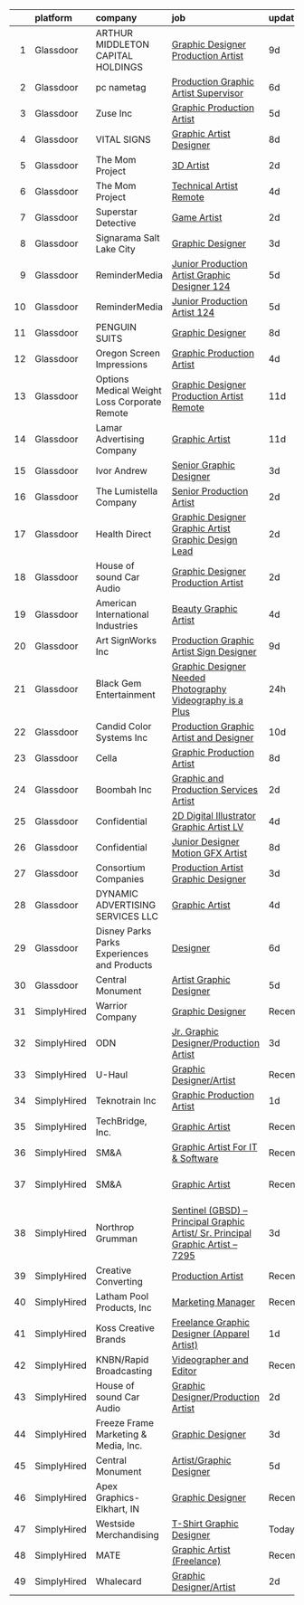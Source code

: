 

|    | platform    | company                                         | job                                                                                                                                                                                                                                                                                                                                                                                                                                                                                                                                                                                                                                                                                                                                                                                                                                                                                                                                                                                                                                                                                                                                                           | update_time   | location                   |
|---:|:------------|:------------------------------------------------|:--------------------------------------------------------------------------------------------------------------------------------------------------------------------------------------------------------------------------------------------------------------------------------------------------------------------------------------------------------------------------------------------------------------------------------------------------------------------------------------------------------------------------------------------------------------------------------------------------------------------------------------------------------------------------------------------------------------------------------------------------------------------------------------------------------------------------------------------------------------------------------------------------------------------------------------------------------------------------------------------------------------------------------------------------------------------------------------------------------------------------------------------------------------|:--------------|:---------------------------|
|  1 | Glassdoor   | ARTHUR MIDDLETON CAPITAL HOLDINGS               | [Graphic Designer Production Artist](https://www.glassdoor.com/partner/jobListing.htm?pos=106&ao=1110586&s=58&guid=000001817ab9e071a64803d8fd6dfdde&src=GD_JOB_AD&t=SR&vt=w&ea=1&cs=1_fdf5e72d&cb=1655621411278&jobListingId=1007929397902&cpc=10100C7693495614&jrtk=3-0-1g5tbjo4j2goa001-1g5tbjo53r1ed800-46132b5546331dec--6NYlbfkN0BeKYWowR6xDAWSmFKekt9Rv7h8CkHORHmwM-J2IiQG6pc8j1NlXU-hATKuRhF_FFX8D9mVOubcUDoAAcwQLOVMt9L79iFrBuem-2q40ayXyUf5AjHKdzPkz4QfOCB5XS5etyzR5Gq3Tz1q8JfprQC5GWrg0F070aPD2eYzmNoo_HeiuzitQ-MLUqsBdeh5XIpmr2XwTyVyyFFG3kPIgGzIDm4EHrRQIhIH8pYpVl9PrFNhNGc5AAtL25Ww_OD7dMu34baAdJELuKrqQ13rdBMBZIl3P8we5Y7bZ3X10-_NvgTg8f3ZHdqnQie6_cxwDxKmppiGwysTRx5rXqdc-qb7Sww80qtKnr6Sjxb3bf8Pe7optq9wNDsRg-MDASl5iwWl4Yz8niZyjfh7DRPfzK5yRME_hy__0k_N7UUgvbVC11ZUPLf_7R10oslpNKH4c0KYLT32LMXXzZS63Zp8Cw_-FE4zAIl0f2gxqrPG28MMfzEQ-KMfG6YFGNS8_G452prmXBjs9T1e_cUOryS7roBq)                                                                                                                                                                                                                                                                 | 9d            | North Canton, OH           |
|  2 | Glassdoor   | pc nametag                                      | [Production Graphic Artist Supervisor](https://www.glassdoor.com/partner/jobListing.htm?pos=105&ao=1110586&s=58&guid=000001817ab9e071a64803d8fd6dfdde&src=GD_JOB_AD&t=SR&vt=w&ea=1&cs=1_b570a070&cb=1655621411278&jobListingId=1007934080483&cpc=23F784D2830B726F&jrtk=3-0-1g5tbjo4j2goa001-1g5tbjo53r1ed800-3cd3e9a88b037b71--6NYlbfkN0DFd_m-NIxEdI9JF7hdQI8W9oUdxZLpU-FyRCny2N2m2r4NgZBvXEpIcr2CBnrzprmW0Zdn6zi9equiWg2qI_xlNop71XnpmfmQy2OiqOrNJLFOhCkejpbOZ227l1VKBetLbD2vPO5u7JBKIySx15IDV5IJI18aWeg62pMYFtHzzKfE6qOtsYIFBef3ltLwrt03jINjUcnUy6S2Bx4Yz9RjG_dvNFEEk04R6ovyxw65PAezKGGSyAWRoWGj9CU496yRVca4TeRyOrSz5vPFwFiNg3nB3TE84HMAozhenAsC2Uw5ngulcoMBCC9wwaFlhJB5uuwBgmW6z-5cbIkhcgWLY56s8l2q5qCHYWFR7Lakag8kQYBQ_13aVD4uEDxsp1nnzvaxCJtMJCU09E3TkEXEGkBNNvE3cKPK4eiPfPNNSS4uXOEY3VHYpc8t8vVlXtOp6aL8madISdnWo0s2qsT8zY3m7pJtip-O1WBLd3vS6X1KodDqQ9Kamb2EK-xN5fzBYzq5aKSP1gkh-_XsQMgrlG3LnJ7tQfs%3D)                                                                                                                                                                                                                                                 | 6d            | Madison, WI                |
|  3 | Glassdoor   | Zuse Inc                                        | [Graphic Production Artist](https://www.glassdoor.com/partner/jobListing.htm?pos=116&ao=1110586&s=58&guid=000001817ab9e071a64803d8fd6dfdde&src=GD_JOB_AD&t=SR&vt=w&ea=1&cs=1_b425c48c&cb=1655621411279&jobListingId=1007937048578&cpc=C19BE7EA145E205E&jrtk=3-0-1g5tbjo4j2goa001-1g5tbjo53r1ed800-0b8568a07d410f4e--6NYlbfkN0CdqKUP-fRlsGqWrLePJAseM1GGd4tijHt0mx8kQV0ErQUzFHyC0r4-m11VOuI_BDqzYKMAnvvFtF7P60FMTIcrBTp5Sid_2gxOFTkGhARRi657wL31TTlcPRmcXWtGDmgHMrxhKGaSXwy7DABoEpseNU5axQhialBq774lBGR6vchPopwY8gM92qN9zbc8QwQg3PkIyClxDGrYU60fVDJ1SMjvJml12vurrys77FBKbF7dYz4GQJQiLPa-Lw9shD0nKGmSpnmPXk1vkUXxmsU-0Gg0mweeouXpUYKRBVdzvNnMHEipznfZR0Q-PskW76nquIVY5RR3jSOXSCVAbhSrOSLvPvKvolPBoUPBLq1vgUT0ehNTO_MTZHe_M8_jtXnAz9RYvAk-KUSnjRruhRpt1CWYoCiic377MamUJxk4tC9YOjr8pvdPwPIsiVF99oDrZUSWV-2g8_2UOaW302Ews8qhuf--8rHXQgnwZZ3JunbvLfp60TygklHUcun5jnA%3D)                                                                                                                                                                                                                                                                                            | 5d            | Branford, CT               |
|  4 | Glassdoor   | VITAL SIGNS                                     | [Graphic Artist Designer](https://www.glassdoor.com/partner/jobListing.htm?pos=108&ao=1110586&s=58&guid=000001817ab9e071a64803d8fd6dfdde&src=GD_JOB_AD&t=SR&vt=w&ea=1&cs=1_57ffdb5b&cb=1655621411278&jobListingId=1007931635733&cpc=CA5E2B5B7F82281C&jrtk=3-0-1g5tbjo4j2goa001-1g5tbjo53r1ed800-eb5daa6d4d45cef3--6NYlbfkN0Cy2tf1VmDRvqN4EwXAPcn-rG7zrdWAuo1UHeCwXn2_xSXsviebH3oFWzPusjVJZpI0N74tNoxKQ8TcvlKNt43a-E59-sjeZuDQb-7VQAnBR5Ueo4lpZQhyxKVRNlYRKuwH6oSKkey4Qdw2ZsIqBemrT_oxCqjcXEDUireAhPfk69Os-OBwpObWgD7SnmbbZlA-DW6AMjOQ_JzBW32Ta3S_TgsXferQtL8oR3-7dB9JeU7uXN-5M9dlc75o6phgDGtXaTDFnP8x4a6_J_TYkONxAXA9hqUO_Bj1tWXljlHFa2KAv9eooc_XN7pfOMkIRFFhwFhiQbpKbIlDYd67xD1fBPbhWfzx2pAUG7Sl2Klu2WP6hx4CM5EOBwWWuqVGJSrGc-c1YPoEB67mYpNZCh9HTVHLIL1uNV_BsOJLB1QTv_ZcNOQrFC7bAmKTc5eEveBqyrE48grZaEihA6YAZMJQf8wwkn_HkGBA1voayfuqz7-pEnrCNUhdtjNX2WMluTMLlddNm4-T8g%3D%3D)                                                                                                                                                                                                                                                                                | 8d            | Washington, IL             |
|  5 | Glassdoor   | The Mom Project                                 | [3D Artist](https://www.glassdoor.com/partner/jobListing.htm?pos=130&ao=1110586&s=58&guid=000001817ab9e071a64803d8fd6dfdde&src=GD_JOB_AD&t=SR&vt=w&cs=1_8281b22a&cb=1655621411281&jobListingId=1007945278680&cpc=DE56C24FF6DEC286&jrtk=3-0-1g5tbjo4j2goa001-1g5tbjo53r1ed800-b26c7a5e278447e6--6NYlbfkN0BDp_epf89aHDQhKpPegNJQ_ldQpEFZQsM9OcONMGxWx6pU56EKHF58QjVdAUvn2gXPgJYWXDqnl2BOuUic8tsObbMKKONXD97f4I9rdyIX3T5r40TJqoPRbj5bRWvE-fxwSVIoIDPPxq6kTUEsGaFla3pAqk-7-54zP1QLzmohGkGOJYBj6YATCabGDAVk92U4boio7BWsjeikvfjPEYY59w4Zns9ZKxt9Zg2CJ8rs0J6qDvRn0NK2ECVRUYq3C4aIO6lgL2zNLXM4AJi5wktbe1ZmvEVv-N_GZ6t2SOXeYv6ucE4UdnuW0-_ntj5fi15WJAW9BhKyubbsfrm2UU1CEoHEUJQLVF08UdRRmAoBJSmJqJljhwLAY_zDKgR2K6_64hVR4Wdu7N7qbuJNhrMPqsEUvWyi-fqWkfcYCYpB8mYniv9kmZqOzSKHS8aXwrFWyZFK7mAqhYax0QaqgrNinf33tMKnJlKFQJWfKWrD_bA-E2TmWiK4lVFTyjNVMi85xZcQFW4pe3p6nGd9FUZLZOXqxmKZgPXcQhDpNNqfqXja14TlvwBatGOyXgFzmM_P_4as-tJncg%3D%3D)                                                                                                                                                                                                                                   | 2d            | Burlingame, CA             |
|  6 | Glassdoor   | The Mom Project                                 | [Technical Artist  Remote ](https://www.glassdoor.com/partner/jobListing.htm?pos=127&ao=1110586&s=58&guid=000001817ab9e071a64803d8fd6dfdde&src=GD_JOB_AD&t=SR&vt=w&cs=1_d38654b5&cb=1655621411281&jobListingId=1007939939925&cpc=65CC663E25211861&jrtk=3-0-1g5tbjo4j2goa001-1g5tbjo53r1ed800-264f9011810ab4a3--6NYlbfkN0BDp_epf89aHDQhKpPegNJQ_ldQpEFZQsM9OcONMGxWx6pU56EKHF58QjVdAUvn2gX31HUntCyLUwzir2_2qLQKiwc4zqgc0EcGzWlJtEFabSJje5p3zQNcGS6mmu-hK71c0amOsooqt9D74xqUp2Fe1oOyI1RWtfFw9BBSi2GEBaE6UlKZT1OWJEzUiWGsGr5g_lkI4Yoal5bcvZhmRm7PueqjIqbXAoG7OuxEK_hk07NVjTbqhHLtuqN5aYOd4L0yREAZUVh58GVENv3Iu943XPQeQ7xLYVU9MKg5kMHBXNybayICKrZEH4hOPWr7oQGJGosn-W1lRmjsR4YJdKJgH8Tjis3pqScjwamIoLEcF2qs0NhxXo0rT_d_1OYW0eGDFZMc0O3opfutgFR1fDoG31FTbak1ItBoiAnOGsVxp1cWX_iXnInWLIeng0YKt1ARd6DH-xAy2vQ3WaD0JsfHyWAGQPpN2r3j9MlYCof8MHj4cBZJGRWXmA7RxQMaN3TG5R13cTBOsnFdV5UYrsIMmU2fqdA_SjaZGvniRpJ6iNZSbJGyQug_Cv8K9Uq6Z14iezmZ53XalA%3D%3D)                                                                                                                                                                                                                   | 4d            | Bell, CA                   |
|  7 | Glassdoor   | Superstar Detective                             | [Game Artist](https://www.glassdoor.com/partner/jobListing.htm?pos=123&ao=1110586&s=58&guid=000001817ab9e071a64803d8fd6dfdde&src=GD_JOB_AD&t=SR&vt=w&ea=1&cs=1_b9f05021&cb=1655621411280&jobListingId=1007944682585&cpc=D3E44275D43A938E&jrtk=3-0-1g5tbjo4j2goa001-1g5tbjo53r1ed800-482bf43fab29a7fc--6NYlbfkN0BKgzQyzTF1Q9mOsR1amaS-juVGLjHt5Cdom-gEF9y-xS0Vel0hhr33ZJV6nNxKkq2PmOIuS-pK8ka0fTh9wMezGRbusH4_98fNvvTIa-4QEiPbhLnSO5P7MbI20CXsqKyeeUzAbhduVriOk0kkUzdCxBLZ8Vja5evghbCNPpe6-wT2hozyejOVxxkVrvZu5cCHg--8_qsxrTwwpNOjGRbTbx59tVejFW_TyDRru7AoDMum6DV3vibAWucLp7Y5X-NPvXWYuB_oc1XVz9StmtxFQZs-azVKlxbrgH-1-4vNoxva8gTNGp-BLW0qDTPk2KnOWc-chkpUYAm7tWLtY_p_mFIQOrggrpl7CiSWUfy4pRhuqss8SiUIxfXcghqm97BRwVQfmgc5YJbIpOl2O9J3Y_D45eONf_nz_syG_GNPQ5WfQ0J9rSfPY6DGyTNsn2ax3drnsVSKJOq7V3bmSWwUVuseE8hMwqwYUAUPD2myYX8j_FDvp9sP5vnpuwzAz0g%3D)                                                                                                                                                                                                                                                                                                          | 2d            | Plano, TX                  |
|  8 | Glassdoor   | Signarama Salt Lake City                        | [Graphic Designer](https://www.glassdoor.com/partner/jobListing.htm?pos=119&ao=1110586&s=58&guid=000001817ab9e071a64803d8fd6dfdde&src=GD_JOB_AD&t=SR&vt=w&ea=1&cs=1_88fbbe54&cb=1655621411280&jobListingId=1007943003103&cpc=07D58528F3898F33&jrtk=3-0-1g5tbjo4j2goa001-1g5tbjo53r1ed800-19706481237924a5--6NYlbfkN0Dx3r3E47sSe5bB3PIy1uzBZvlB7xy2NhfhZMlxQTsxrM9CNnVPR6P6JtBXNbjAjFcYmjflaaTuXWU3zqWuRh0bCTJWlJCYtS_oOOWTHzVtF6rzIX5w7GBlSlNv4s9oRYso8VcMP6C-dDzsVbHpDU0sEBxZeOAYAr-sRdSLbuQ13jjOAjyDjwAw1e5pExvFdZ2u-5WFnZFDf4I5DTor8lyb0LNwJawQgfMPm2ff9BYhT--iwI8LbP8o-fEPakg2xR9m2qeNlGIusIaIjR3kwxNNWmxEg3LiDAmbnfwDrvrwvHuwLW7jUa-_PY2HmRP1TOUOn6PBc6SOefwboT-GhzOwu7EthO_6yAP_2HqsY_gzT48HnQwxyO4kZ9U2WPldQXOH2DIlqfsRJCg2ro6wHgo6crPpmL1UEm7WYlOzXUc8oNN9JfuLDAZ7cF3vixziFXIpPTV5Qb6fnf89bF5AoN1WJW7awxuK2KaZyUqnU-2ueDEyOmEDIRHbfIf_nRD_noo%3D)                                                                                                                                                                                                                                                                                                     | 3d            | Salt Lake City, UT         |
|  9 | Glassdoor   | ReminderMedia                                   | [Junior Production Artist Graphic Designer  124 ](https://www.glassdoor.com/partner/jobListing.htm?pos=118&ao=1110586&s=58&guid=000001817ab9e071a64803d8fd6dfdde&src=GD_JOB_AD&t=SR&vt=w&ea=1&cs=1_11862c60&cb=1655621411280&jobListingId=1007936492396&cpc=8795CF9063CD573D&jrtk=3-0-1g5tbjo4j2goa001-1g5tbjo53r1ed800-569d684d66484897--6NYlbfkN0BV5xWQvMmIkgUcdRWb7iWRWS4LnwJ0A4ASNg0KGqrukA_POA8ifgoOj7ZHGRdIKnJM5Akv8CTLubbgm39frLjI6SW68wxRZ1sDCXhijtVGwGl9pRDfP47KOcAfa8RcWKCvRIKgRXTu8xs--URbPDi6al_OYfeBVj0B8e5CxHkjLpKmqZb1ZIUPCfsKVGg8okCDWqtPuaYASu6Y1PQFr1s9aSXyZHTnFclJ1viLwH-jhdmPAUHDBhxt8WwdKpxlckmPaRPI_sggQRnPy_atjoTqGKkDiO2w_TSaQJfKXINNoPKw1_625mQXhWO4IgRXChnZv5z85Jjfql67aKH6UnjRm3dvpZZKRvYVH8Hatqdr-BUBzOOPYBq4Jg9YPuTDkLcGuXF3ksrWWe60NyKp1Jr2OK2lNOL2-osHxunJNzImFma7RYNmqjNRUNoac-ogMxwtZGhUdn16YYHBoFnd9zBmkfYX9QezBdESXOmA7u290OM5jg0XQmS4cm_R-8eg7jPbC5tDKnmrimWAYrmLaN_Cv4_fnUnIQcE%3D)                                                                                                                                                                                                                                      | 5d            | Dallas, TX                 |
| 10 | Glassdoor   | ReminderMedia                                   | [Junior Production Artist  124 ](https://www.glassdoor.com/partner/jobListing.htm?pos=125&ao=1110586&s=58&guid=000001817ab9e071a64803d8fd6dfdde&src=GD_JOB_AD&t=SR&vt=w&ea=1&cs=1_e369d792&cb=1655621411281&jobListingId=1007936492400&cpc=8795CF9063CD573D&jrtk=3-0-1g5tbjo4j2goa001-1g5tbjo53r1ed800-514b7605b3ddd355--6NYlbfkN0BV5xWQvMmIkgUcdRWb7iWRWS4LnwJ0A4ASNg0KGqrukA_POA8ifgoOj7ZHGRdIKnJM5Akv8CTLuYEkaLiH4HAz1wae52cGnOJZbwDwH7eo5Bj59g5UrG3eFSbRI_Qtz-y6RQdoR8aSMWMyFvCo434UkGjbHExKa7sSFSnsv2rXFtNy4PEr_NPzKFqq28fG4efU3mJJrmZPqvbv62R-bu0uJd8gcqKzrPfEl4S0-ou--QrpNhKfPzSiUyLzxNdiO3KDCn_h2C2l1Gep2kE41QKsBsiBsRlyoHiAWvje4aLfkg8vZkwvHctsP1xMq9Ytg7qCRFmgxj1VDpA1dR8F2kQZEfNNETrauY4No6xFs6KB-RIctpNzmemlKPU615WPZPyLvBZt4oopF4dW9hEAaxo2V6NuHRO9MlrAlpRIbGpMqo6rOG20Cn8_FTFC64bAEOPirROLhUTw1wMROkKD9bgmnLFKzaRQuqDIxuYWcLIip_-3smB_ebreJ80WqFJy3l_ylGmjKkEe3A%3D%3D)                                                                                                                                                                                                                                                                         | 5d            | Austin, TX                 |
| 11 | Glassdoor   | PENGUIN SUITS                                   | [Graphic Designer](https://www.glassdoor.com/partner/jobListing.htm?pos=104&ao=1110586&s=58&guid=000001817ab9e071a64803d8fd6dfdde&src=GD_JOB_AD&t=SR&vt=w&ea=1&cs=1_e44b31fc&cb=1655621411278&jobListingId=1007931703718&cpc=082A188D6FD60392&jrtk=3-0-1g5tbjo4j2goa001-1g5tbjo53r1ed800-295706155d071add--6NYlbfkN0CB1tmP7rfbaHtYFmPjg1Xv8BJr6DUbyz0HQmM4H563AjxRjcRiypFG5eHhX0ZPISiHZ9rKFkU_R2012U8F7zarl_g7acRfIj56dqTCgc3rf1xYelSwyDUG7Zu9xpDhlNiONg5rSR_UbOtom-D-1D9vou1FBjNO27Fp_vy5yBZrbTZxP9s40emroRXN3AY1ehf6LnV53ehrv-tKw3ZXn54u6c4DKOVaVwQr5k4mpIM4LbxIq-7ecQoI1WYFdD2P4_3sM2WyBXkQurehjhAfm-Mij-oUh7Pr849EwtjmVLldOe9tFGYQld9P70uQFvHtRWhQNv8ID4LRHcKmo-ZEk8t6YdyfWmZ6zyfSmEKC_GzkSd49hOza6Bvr9Vn_Z0R1e50vcGcQ7WgwglhoLJOi9oXv3o2rT7I8VRX2OkGXBtHWdgdMHm8ZQmozHVlLcVJl-JZGypf2IpCZ6GB39y8mnPTUsLNPbbbY5zmolzyiUBhNhsVxC3t8h0HlWLXoFSmoOZI%3D)                                                                                                                                                                                                                                                                                                     | 8d            | Boerne, TX                 |
| 12 | Glassdoor   | Oregon Screen Impressions                       | [Graphic Production Artist](https://www.glassdoor.com/partner/jobListing.htm?pos=111&ao=1110586&s=58&guid=000001817ab9e071a64803d8fd6dfdde&src=GD_JOB_AD&t=SR&vt=w&ea=1&cs=1_e6f61e5e&cb=1655621411279&jobListingId=1007940214065&cpc=BAB9AA3F436D8911&jrtk=3-0-1g5tbjo4j2goa001-1g5tbjo53r1ed800-830fc6857c9d088c--6NYlbfkN0ATuzukLZvOA7Cxi5gGVTPK8s05ijijAIGQnHXs5Od0X1KBO5MWm9Dwl1UJBbBoVIOq6oCGcbUVRsDkCst2TvpilljQe7F6sa9cDbSh8poFO79uMvKzwzw68I3XCGSYmzV10oKzOHWSth_DEU7Ke55MVV0l7t3VXkd0gbOVpxpheKIhN8tr1O38ghwdR3HE28fZGZzCXKwBo2skNqs4CI83beFPr05VQ-yaI8e6jbH2sMEW0l_ruNx7zjFKGFqb7OZgTV8htO4-UDDUYVD-H0UXn7QOxHSZW8jWbbHg9LcPYwq_GVEKim8SP_n7vrq2O2aDwNcXfJsw6EA1xIgnrZFLMV6rP3oV3QDsDWqjTS6G55X9GW7GtYOWB3ci4N0DcUojHc8i78kNt5FD8jprPuXaptySg_kFZoviJhvVUk9W3iGeV-NCTb59i4A66XDe8VUwCqsqyYh_2k4fRbAMdwmhL5xtkLA0-IVL2Rck0nIKtIdayCsTAxJ1EUlIZE5847Ojae1_aggvXQ%3D%3D)                                                                                                                                                                                                                                                                              | 4d            | Portland, OR               |
| 13 | Glassdoor   | Options Medical Weight Loss   Corporate  Remote | [Graphic Designer Production Artist   Remote](https://www.glassdoor.com/partner/jobListing.htm?pos=109&ao=1110586&s=58&guid=000001817ab9e071a64803d8fd6dfdde&src=GD_JOB_AD&t=SR&vt=w&cs=1_f3e87e64&cb=1655621411278&jobListingId=1007924226699&cpc=56C4EA4A1A191A49&jrtk=3-0-1g5tbjo4j2goa001-1g5tbjo53r1ed800-2bf8d94c5823c0bf--6NYlbfkN0AmAiFrx6EDHmlxYwsl_Sd7CYI91iAkAKqr5ypBzonM2K9-h3HOtVLToDNI3o_6pzCXzk4SrtVfH8J3kFo5wEMzD0DvpkXXecRMRlEjc7mH5J1zl8BnTgvlx2HxHTYNpVDskgwnFMZtj7k9Sc_s5P8ya22oMSSDmAVyrsZbNQaW9oTPC9sKCFNLDXQlymv8J1yXU6WCdK8IWkrJtdaT3pg6BEyNCZXvmbrHZKOfmZ2rwipnu-oVUmrx7mWCJ1eUJZXyyJNkTQdBAwAIfeGHCqBUgtUZcry_Fng2Pvy4bBmPbtfc-QPBgM65YEmvi3VPlCLs9YshZS3Psi0JeWVaxD4GR5XqtDhEGWHh_t_WtawsyUyrQmXHlKz1j5wMg79ltDwHX4jA4cUL_ZukwwiAD7TPBs0-u9doGScDjtS6ECv0C996oKx5WBMB72KNOrND3hSJ77f58DVhSL-FStInE4kT5mc2tgaP2kkaj9oumucqq907_EER0HoCwwl4r4i_qf3pKoe1mgp7E5CrUe1yVTB9bTb02o2g_PaciIeMkIeWZ7fiDJMiTaOZyeb7lBsvAltRTz3EmAUkriQc2hYpNqVNeQfbDAjpKYo0Wm3ge4S4mRkAhRU2qbdEzAFORAfo9FeXrr8ZwfV2sg%3D%3D)                                                                                                                                 | 11d           | Saint Petersburg, FL       |
| 14 | Glassdoor   | Lamar Advertising Company                       | [Graphic Artist](https://www.glassdoor.com/partner/jobListing.htm?pos=114&ao=1110586&s=58&guid=000001817ab9e071a64803d8fd6dfdde&src=GD_JOB_AD&t=SR&vt=w&cs=1_1c6df152&cb=1655621411279&jobListingId=1007924659233&cpc=8795CF9063CD573D&jrtk=3-0-1g5tbjo4j2goa001-1g5tbjo53r1ed800-44c66324984db442--6NYlbfkN0AlSEHhhY1yHAA5lOBSEN9GLwz5jqd79F1Icsf8vBaraa97zJZ7RHCBUyaTjEkg08GOOd8pd2vQ0pvX85HbOWBOUxIBFp5JYdQcTQ9leSjeBdnGoTq6B8tdxFf79CvGi5Bh2MeHDSKuEOl7OCg4xXK5fm_kM9T0flvxHTwLz3VZEv8i8d4vPbqyJSaAe6mPu0G_uGKck5DMEDUc6HNe0D1yGpxiJhy-wD6tBGkSC1arai1vQJYiJXORaDiVfANTu5O6jHJRj0EDAxgySHRwgwLo4yUE8zhyQhjjleBugiI_mjeQ9YLImjE3PU55UU-BQwjn77gjlCVMg7uQXm1_LjWOsYoymkhWtgtrNrv224TbQ9G5kHE_3E2QuocrpQgXdphoi9YTISGRVTmN9w436xW-VQ-v7vJ5U8agP9a1W2nYUKnIxAJU14MZbqbD4Uh7XSlZLLyF59L1kD0kqBPT8rmmD0rRYczxE2oc4YcBEnbeKCbxf4lLghqzFBeA3absdVQjAfb0Ha0iY7k3IV5cegNLLj1fozZ9yS8n-hGzXt0bgpDFg7TRgfvjSOQ7sqPB1vf1tdcVFJ3tl9KMwjlYEdqWK2On5M3MOA6obeav6Czv183VrzHChhyJpbOvp7fcBAZA9uQW4e_Fn9lKGS3U3VkAKHxzI2YsQmaLXczYMT-nAZJaMrFXf24dl2qy2WYizYbRmEByCIpd-NzN94dtjIRQpDXbIp0uDto%3D)                                                                            | 11d           | Baton Rouge, LA            |
| 15 | Glassdoor   | Ivor Andrew                                     | [Senior Graphic Designer](https://www.glassdoor.com/partner/jobListing.htm?pos=113&ao=1110586&s=58&guid=000001817ab9e071a64803d8fd6dfdde&src=GD_JOB_AD&t=SR&vt=w&ea=1&cs=1_bc8943eb&cb=1655621411279&jobListingId=1007942290238&cpc=83BAEFB8A33E57F7&jrtk=3-0-1g5tbjo4j2goa001-1g5tbjo53r1ed800-887689adf52fe82a--6NYlbfkN0Cd5ZvLdai7cR0fypH5_WiGezUQesq24dbKuF0ly35ya-DdLtg6_ErMht8dQGTtTAhajMJVVO_LBOtdHuUD-AN8Rfen7NO-pn-G6do0ZgH8a_901_So75q8MisAbTzOvlsucHHs-GKgsKQ6LQnXqJ26zsJ8zkgvbA1c2z7iFNyUswCbV27VZAVMa-vtZ1PkKNq0rn5dekHHNeWplB178zcvQioT8KoFzjIbq2FAVKekud3WYGyC6R1kYtt5TlRK_7Swet9meGBy_eULVBTomt4FmFcG1HGcE8ZAPOZhMkeYmy_oPS5cBnN9jCUwWnJk8nmp6_REjuceikggTKFwPpeRfeY0b2xp2Og8cvTPsIPdxVmhW9McnU4MhxZXdGTbr9rGfuFqdHXr8O_ad7NzgcADkPDu8mjzLQIj4R2a-1oJ2s8GlxIXTYFiPStkT9pLDrByZ3S0UzcY6H26r1xIq1YpNFyLkBzzzGScfMqw6HRRpIe-Q0vnxTJB88xu3LGUmu5TLgJsN4ALRw%3D%3D)                                                                                                                                                                                                                                                                                | 3d            | Wheaton, IL                |
| 16 | Glassdoor   | The Lumistella Company                          | [Senior Production Artist](https://www.glassdoor.com/partner/jobListing.htm?pos=121&ao=1110586&s=58&guid=000001817ab9e071a64803d8fd6dfdde&src=GD_JOB_AD&t=SR&vt=w&ea=1&cs=1_b9fb9b8d&cb=1655621411280&jobListingId=1007944587942&cpc=ACAF1607C5C1E404&jrtk=3-0-1g5tbjo4j2goa001-1g5tbjo53r1ed800-c9c41615f2c77ffd--6NYlbfkN0Ckr_gzYLD0PUWX5AZGPM21CbbkNR_Y_Kmu_jKedLsZ-t9GjK7FzUhQevJETcspmG70ZEJ3Q0SadqwEgECowZo9jCXqXgzGlh24lfHzwNAKYm12Apvl1NuYh4ZuXXGnH96w83ROptCFf4Y0Od7KCxfs4bSOcwWOkcv9NOZdk_AlGiUcpvjx5z-otnem5oKQS0_2nqaT5huSiK-70q8xKvp-hNFlV-JuINLDSyIWviI_4Ae_X62RfswXiarQLznDUF-isounPRsQ-1ziziw-ZhqkRMj4HIR6DZaR65-W5i3lfNXm5uUWNoBe7QVwlvA1vgCQvSaA4A49gmH1o_RpPIpCQyTAGxE4vNtxVIzcqmV8DVWIDWwsQLDe8nwurtxSC17-STAY9bGAYi1Tunn__i1cc4bmrTC0_ihiOhIcFwuhVXAvitQ7HeO06TRKVz8fxEAN_CyYpXbtIwPlBltCyuQnPBzFr69zp_Qszb9tcTo8TDYv08TDl0yFxS2bNU0uit-sXPEb8P1Fvw%3D%3D)                                                                                                                                                                                                                                                                               | 2d            | Remote                     |
| 17 | Glassdoor   | Health Direct                                   | [Graphic Designer   Graphic Artist   Graphic Design Lead](https://www.glassdoor.com/partner/jobListing.htm?pos=129&ao=1110586&s=58&guid=000001817ab9e071a64803d8fd6dfdde&src=GD_JOB_AD&t=SR&vt=w&ea=1&cs=1_c46f7738&cb=1655621411281&jobListingId=1007944878360&cpc=D69957E0862862E0&jrtk=3-0-1g5tbjo4j2goa001-1g5tbjo53r1ed800-d27ebf69fdeb7720--6NYlbfkN0B5WMGpYivpCySX_CEk09V-PgENLYpWnd85g7YZiaO8UFs8DyxaSnqivcIxVQ0xQBi18OTUQcPfEWutgAKQmC_8KExLzevGt_yoEZHnXneBlyW92GRrOBal_spdto7oGslvkvceU3SFRaTg41g7UE6dXyK57GvcHXJ4XA3y9mtrFHZhoGIn3K3qy1OJDLVOkTYWER_gBtOSUo_oBpcQa0n2T5XS7dHo4gelePJOlszDxykwGvlumjrb6ICQSnTdT_pB45aIPAbkvwMzOoXdfHTAne4AlDD9mmdcj9E2KoiEGZNy-AEyHOwYpek6OxgZxk2suBMlicSpOAyKhRCRK3oR6NIMKQx_DEDi9ni5SNxVK9nL2IpvvagdjEzgc09SHQyoulWnpFh65DCF6K9xbtgb9KNh_8PKHPjlt8kzDGh0k2QuHO5v-Jl0K6PIgJu3PG2eJZgu4Q8L_A_aVNpM3RdwNfOzJNPvAv5Lp7IbCn8ej_PT0X8VYMB59Hgifk1k4K0nWt7Z9TywX6JQbS0WsY42IovZCdyXQh6xtpR-nb2ajQ%3D%3D)                                                                                                                                                                                                                | 2d            | Allentown, PA              |
| 18 | Glassdoor   | House of sound Car Audio                        | [Graphic Designer Production Artist](https://www.glassdoor.com/partner/jobListing.htm?pos=107&ao=1110586&s=58&guid=000001817ab9e071a64803d8fd6dfdde&src=GD_JOB_AD&t=SR&vt=w&ea=1&cs=1_89555d09&cb=1655621411278&jobListingId=1007945365513&cpc=2187E14FC6F1B769&jrtk=3-0-1g5tbjo4j2goa001-1g5tbjo53r1ed800-f53c92ecf7321bcd--6NYlbfkN0CzcDFs8cjNZITHzPaspPYUdxCTppyanGLeq-qEeiOFH5LHG5fJtyY_Z60xetXUmzhFSJq9XRukMQ2MlirTA0TYfbYRVr6yhAnm9BP_UmcLUD8cIFgeT__W1_n6p8KBJmE1hC36HuCzelT27DL3aDvpuKyr2yWrWUEBOMVIfKzbFFpTxH8dl5--DGKKqEf4d8D-fIao2s0NpRW4OX90n4EczNsEsfTqtI_6-MthrI3--3vlJE46Hh0YFrX1E_saWToDECR5hLGMHaKPtaKAQtTxIFleFgEX4V7ogpWABXeAvonTPsCVN_cRtuevYdpHVzxxUlid-psxk_6BDpP7175ypR1p9kiOe0mogwxb25aPg2m8uXRL787iEccw4TQI5HiLhdX4V2bwIY3zJmHwKsRYL_ilCvU3lF0IV2aO-lKXyAbNl4IxygjHFGXVhKYFpFrIhxJtEYFDPj869EEFTdv0SBbqEmB3wZ6A-Uq74Knu_giTCf6RH6zza_5oWPZSj4M9-bdHAQ2EQw%3D%3D)                                                                                                                                                                                                                                                                     | 2d            | Phoenix, AZ                |
| 19 | Glassdoor   | American International Industries               | [Beauty Graphic Artist](https://www.glassdoor.com/partner/jobListing.htm?pos=110&ao=1110586&s=58&guid=000001817ab9e071a64803d8fd6dfdde&src=GD_JOB_AD&t=SR&vt=w&ea=1&cs=1_b0264484&cb=1655621411278&jobListingId=1007939748868&cpc=F0881FB4B112A732&jrtk=3-0-1g5tbjo4j2goa001-1g5tbjo53r1ed800-82d3e9b69087d9e6--6NYlbfkN0CA4lzSADml1fCOcn9KQaJb6CAt41LZ-sJvErFICtx4dd-aACNVPA2u6DVI7pVvOcwNbt8OkKTwoueBNchQuNTvR7QwySPnFmfeuiSKMzOhg9p3zRu5lP8z-_IBC5tCZO8xs2K3_AnrhtjubXxleG2gm-OrdHGfnorqYcbKJCWSnYpQpSX_jXrJVj2pd4Nz5oi07wGd3Q2A-BckeBInwARgEGNR3cpBTF4p4OBtf6T4uColfVtbU8c5FV2MsHVabiZbuQr4BKByoK1xatsCcVufz2F2lychNCIWnr-4v6GZjN_OmzBcJW4LZJsLvEKumJbihuJJxQ7w69qUt5cL8srPgf6bowTxnKTOrpIm2X5URSFLFXOL-VuiNg9oNhTpakkGrdhLaOMpwPALEmTYpFHpj9CpAiEXgIyT1I446bmIJsSmRjjFu6OKYErgvz4qryiHDkFqOj4YWdSqEFtHfFtmM5VuxoQL554U9e1nPgxcpvNnq3sdQ8vY5QmvtuYIH267rJC_1GTwdgji5jXgBbv9)                                                                                                                                                                                                                                                                              | 4d            | Los Angeles, CA            |
| 20 | Glassdoor   | Art SignWorks  Inc                              | [Production Graphic Artist   Sign Designer](https://www.glassdoor.com/partner/jobListing.htm?pos=124&ao=1110586&s=58&guid=000001817ab9e071a64803d8fd6dfdde&src=GD_JOB_AD&t=SR&vt=w&ea=1&cs=1_2f700207&cb=1655621411281&jobListingId=1007929169706&cpc=65CC663E25211861&jrtk=3-0-1g5tbjo4j2goa001-1g5tbjo53r1ed800-e202145e076185ad--6NYlbfkN0AzmGqbHFMXA3onRx5_VNejYs3xAyWBKLNMrF3tCxJHb5nRTkBL3goDGu_9vXBsugo-XOv3_3xu_V2_CS_Nfsq7iP5PIKioALeK-hM0zoIzD8SfPL4cQQ-Idcm70KBXhxyJOrjQZH9MkeadTt0n8a7ceqqd_yrgHpLMSCboDdbO9gF0xQ4V9rw5UCabeY5A9wgIlpBFwBMvHTVrmBfcUX9WSoLMPwlu25P1GSOQyKekDoU5D_6Zidf87NPk6pw-3FWtS8p0hiZLqc0j9X6OqQvmCXkHfJSV-4qmI9EySlPQKIW6-IDrYcsvSd6qml_JtJxsR-3I0Of9muJWMiJ1G56G7GxiAFBXa9iao1sw09sd8luDNr_FdCMQHY4wjHadGrQlwzuHO6dTTN4dijM9hzA2YDZJRRhPqgiNWZAt_NTcAufboTPPACvTCaPMewygzDPBW7lj9jI3KUZGb3cTAioK8G59mj5Gs1C7YXGafEFX1wSCVeGJHEzoae5zxxyKvrqGcmEwD5zP2VZDBR0rJzHg)                                                                                                                                                                                                                                                          | 9d            | Perris, CA                 |
| 21 | Glassdoor   | Black Gem Entertainment                         | [Graphic Designer Needed  Photography   Videography is a Plus ](https://www.glassdoor.com/partner/jobListing.htm?pos=115&ao=1110586&s=58&guid=000001817ab9e071a64803d8fd6dfdde&src=GD_JOB_AD&t=SR&vt=w&ea=1&cs=1_4119233c&cb=1655621411279&jobListingId=1007948952150&cpc=E509DD49A6927373&jrtk=3-0-1g5tbjo4j2goa001-1g5tbjo53r1ed800-6dd80e5c23ad509b--6NYlbfkN0BTy4Vq3kUv-8E8fBOrhZt-7WJQYqv7u2ur6JnxlE7nq8o-KOwVTrpWhbXu6xinXt6XahAcgp5ZIuk-yrWt_TKUF1khFfFQRZXB6rWQDkupAdzvJYTYHn297T3xJHhiV2OTyJJONzl9ypKJCGSc7NIfZGM50ZgVjwFU3Syu7VAeUICIOEuqa3Gkoo1gFu9NLSJZM9HDLcD8KFP6wCQi4X65ZpWi2a_rqeVM6nK3QQk1bfSdLbcO4AmeP5x7r--koT-eC7y2FmFmIR6K9aEhXPZ2CgwGcY3CCk5iXxKB3kIVDxof804KX5-3kKb7mSmC7Kv35mR-EQkUsaWbDq_lvZvCxaadiy6q7ACuKR1E6GfwatNmgoBJjGrMPPBm4m_AorCNfAqiKvDb0qcEukI5niXflAd206_GTI8M3I2JPUXTPdGyg_kR_rL8Za7xyy1vwQ4eELLWdugdshBBo1Ltr3SLrkdJADezP4uSYgPySGgbXzVrPTxdIMZGklr5Oe4NeBhCQHVtzmo4-Q%3D%3D)                                                                                                                                                                                                                                          | 24h           | Augusta, GA                |
| 22 | Glassdoor   | Candid Color Systems  Inc                       | [Production Graphic Artist and Designer](https://www.glassdoor.com/partner/jobListing.htm?pos=101&ao=1110586&s=58&guid=000001817ab9e071a64803d8fd6dfdde&src=GD_JOB_AD&t=SR&vt=w&ea=1&cs=1_5526c37b&cb=1655621411277&jobListingId=1007925921140&cpc=DF5A0759EFA3C87B&jrtk=3-0-1g5tbjo4j2goa001-1g5tbjo53r1ed800-eebb44c6a6ad39f8--6NYlbfkN0AS3oPsAAmCngCu4U51_2RxXyfS7TdWOFtWPOafNW52I29jAwwM9Lp-b3skFPwsjQsXxlUVhbnWmWebBisx7YAM3FrMfHuBjG7j_uAZNJg1Huo9gf7eVR_bWue0TQEU3EJU-JQgk-Yw5eAo4n3MKRXpZq1h-0LY6SF_ROLEAMBh8q3kWRLcfDpvHu8usghi9zTSyIY9pec6bneSmSJrDBtcpWXPm2v0onCOExtf-cTYnwUTOsy_Ka3spx-ix2LNQAajs2Yr-wd7Nn16q2D4y_MT7fUXz6mNqzaAn4a6aQ0PX2Yc9RWtHbcc2dPyCr4tLtym2MPYevxJO1p-PfhKwEEvIg3PZn2cXaWXX-ZQFGW2ccwxQIoPwP-ZcPfvws3oKS6GICNcgXAgVO0wyfE2acwSRLqkXG3HBBW6GeNX6P4ZQckdeqP-ISvhyq8zXgJtvmgWIROpFl3U9nfnxGm2-IFiEL7t9aRdKybehPuy5X_Wzoy0T0Ojmu80rxqlro57KzQLZdVvhVt7CniT2FxjWYioNdIZTMuAkbI%3D)                                                                                                                                                                                                                                               | 10d           | Oklahoma City, OK          |
| 23 | Glassdoor   | Cella                                           | [Graphic Production Artist](https://www.glassdoor.com/partner/jobListing.htm?pos=120&ao=1110586&s=58&guid=000001817ab9e071a64803d8fd6dfdde&src=GD_JOB_AD&t=SR&vt=w&cs=1_2c54b286&cb=1655621411279&jobListingId=1007932315627&cpc=F41FEAB56D215062&jrtk=3-0-1g5tbjo4j2goa001-1g5tbjo53r1ed800-6202c8b271c17ca2--6NYlbfkN0ABL5jwqrJX8j4-zsE1pdctockIOMh3bUiDojLxDHSgfnyfdrl215GIT9Vdrv6w9UkLBxcaE8Lyrqld7MPXxbQzdbPet9_0FrgOBjWN1jMvIPWjv-EUsV1Qn2EyidLKxU9f6vuwA6RS4W5CG5W47Y15Bsdk8mbn_vr1caTtfaw9egg3nvoRHuJTeMf7uxo1zGRdAhrI2aUP7mZtiJLpodaqGa-RZfkWDO6TqkzqlzCwrHry0LRq73gd-2yXH25VVnaKYSvjC55KI-SEG3wosZ4Hfu1naHE01W02camZ_41QkTkdjNf3bQfQB2JmyGcE26z35Cr7kDKEKYf1PqUWbwlKQjO0eypoDDr3sinVkWsvwDHBrwxwrUEoLe43tuIjYbNRGvtEyG_CJp-AcBn4LeMUSoI9AgxyK0UrKFOmf0q3g3PlFaJ271hDMlndPdSQsYtSf07OCUpf0_hcTTAeRQ2F5sb21FXByIESevmJx-K6B7rgV6ZGpYMWeDFZB_2D-1p2l8LuXNS4kp9AVOuY6i5DpU4jUE8yDnz0FVULau39dLSPbHA9w67p3SQkdyTI_dF2GsGHnt_TRL4iG10O644-0Bl86lX97fzbCj1lAoBjtpNxrK_XbBGUx3TeX_MRFzhhXnsJL6KWrI8omMhE-rP0Mv4olBuZWnwtJ1WNBtZ2ifuqs1gzYqqDMxw8qeOpIRQzIHVryeptFD4mVwHHwVhr5_9PnjgW96oapY1HHSCdh12QA4fXmC2a-PGSMsq9fa0aU_bsUU-s7PqDIjg0yqFKDV5JOEU-avI%3D) | 8d            | Sunnyvale, CA              |
| 24 | Glassdoor   | Boombah Inc                                     | [Graphic and Production Services Artist](https://www.glassdoor.com/partner/jobListing.htm?pos=103&ao=1110586&s=58&guid=000001817ab9e071a64803d8fd6dfdde&src=GD_JOB_AD&t=SR&vt=w&ea=1&cs=1_05579079&cb=1655621411277&jobListingId=1007944616728&cpc=07E115E50C044AB0&jrtk=3-0-1g5tbjo4j2goa001-1g5tbjo53r1ed800-56833c0259884308--6NYlbfkN0DJNLXyEufzrLCsB8lPQojKdWCr81fqwHa7KLr3m6OgMurzeEHMPoDe24HG5-gAgf2xa39yPDRhT4m2J93iDUlSWSZ66DwoOZeHxGjCimDGgMRokuGmdpTU4e_7ArilCwvPyHsbLl4_QTYf34Yu9d9JRhooci7LxjBBWI3yskrKJX08BwYgyo4GEAzD5QazB9vJK_Ba7glEHvKoQtr0UZ3oQz5w7V2F3P5lOpGDR4iTjceRt_wBadByb1kx8sYaqyeIbp_LIxjpkmHWbUrcyzevuvuv0i2vG5WlQwigx4KCJ2IcAjZN2vCAEvJw1GLQ8XFJzbkDjqP1e1KQBf9T3fS2-5SxjyiAf8dXBA7D5Q8-wXKnxJVtpekfjgH8GNNPMsw23pvb1dIFwxIpyuhH_AZBkQ29V3DyzraeYtuQn2bDg9rlIdJnaKTIRoWe-MRaOmrIsY2RLarUT1u9EWrIDeTNhwjCZTXgn2LtBoy_qvAbMZWkXBoE-2pVhkhTPxZMVbdxgrbkMrzebA%3D%3D)                                                                                                                                                                                                                                                                 | 2d            | Yorkville, IL              |
| 25 | Glassdoor   | Confidential                                    | [2D Digital Illustrator   Graphic Artist LV](https://www.glassdoor.com/partner/jobListing.htm?pos=128&ao=1110586&s=58&guid=000001817ab9e071a64803d8fd6dfdde&src=GD_JOB_AD&t=SR&vt=w&ea=1&cs=1_a74b2cbe&cb=1655621411281&jobListingId=1007939325054&cpc=F41FEAB56D215062&jrtk=3-0-1g5tbjo4j2goa001-1g5tbjo53r1ed800-6c8333241b40ab11--6NYlbfkN0BF_tZk7gqx9EOCqRyLAxA1Psn4F8B2r8pllNPvPKbOdYkEBW-xvYsMu1tHTFl_vmuqxnDMnfe2StXOwdK4NJg7tIPAbnkF9hWPQ38dusuwYqTsgAZ_i0xnhGd60rIH8gDg7_PenT4jGJYj8YQHW9oHcjcwEyWhqoHgBuBbeQexR64-S-LHU9MwzRoQHOiecyKSCSH2uAHlwSUajqkbeSerzj2m2DR3UTR9-wDHaH05Qkt99x5T87bxl2lm3timJjgY9E-8hcnoMMvFvn-6bsNgviGbeH3EXGJmD83xR67ZoMY6kc9T9xFPAulTMB4694XpzppCNtz8A3gJERv9bBtD5lh82g2Oiz17hrH2-QR8UVmvPz36r7VGPP1gHI7I1pB-4ODqDs1Fb0f4nosv1TslUATpXjpj44kxzckz02XGzNK3q9Lx0jZ7rjs8vbt0ivwpEBJ7qkkQGY9akxfeJJDGQSa_JOSfg6zjic7AK6verq_-Ai85t9el_ytyOJm5AtI%3D)                                                                                                                                                                                                                                                                           | 4d            | Las Vegas, NV              |
| 26 | Glassdoor   | Confidential                                    | [Junior Designer Motion GFX Artist](https://www.glassdoor.com/partner/jobListing.htm?pos=122&ao=1110586&s=58&guid=000001817ab9e071a64803d8fd6dfdde&src=GD_JOB_AD&t=SR&vt=w&ea=1&cs=1_7e65327e&cb=1655621411280&jobListingId=1007932099486&cpc=C19BE7EA145E205E&jrtk=3-0-1g5tbjo4j2goa001-1g5tbjo53r1ed800-4d0465f6703585d2--6NYlbfkN0BdWmvb-rJl2QNnPZsqfom0WtyBpRDZD-qGOAPpXEAerS5-sa0bSRrZcEP67AQbcfSrhoC_8OzfgprOs7nwhfD5dr7yUAk_NEWf_M8MacgyeaxXqpbio8oWYY83260644x7lV19oMZ8Czsnk_RjqLo7jm49TE7qDXAcmdQUxumcBdISx9RXbtVWYoVsNBd1UIPYhX02xC71r7drmfF5lVMT37YLIuPy6hBgikL97x922ladt8u8ics1f87bAYzJ9r5cE03LucS-pEee2qqgi8ifqVhfmj3CoAGdUsFmRnxJzq3Oq-rZBP3QvJCQR9C4EeO1hXWtMIRRJPrkLB6zyReGpMf_8TJrhC4G3gaL5bPK99C5uTjMgmRhY2JxTBRAogFUphwe4XEZehes4tMN9sAbB8V8afphaSEOO1f2jsEf22wSg-0qjRicgNcp2GAR6MlixKqAFS01emh77eotyqVVhprLS6K41IPj9uHuS0GUIpI9SglQQL2pyuQc1B1rI60oHLeUYouKll0BtB4kJVwHKcPZaFzWYJ0%3D)                                                                                                                                                                                                                                                    | 8d            | Baltimore, MD              |
| 27 | Glassdoor   | Consortium Companies                            | [Production Artist Graphic Designer](https://www.glassdoor.com/partner/jobListing.htm?pos=117&ao=1110586&s=58&guid=000001817ab9e071a64803d8fd6dfdde&src=GD_JOB_AD&t=SR&vt=w&ea=1&cs=1_9bebdfee&cb=1655621411279&jobListingId=1007942214318&cpc=FDA93C03AE7AED37&jrtk=3-0-1g5tbjo4j2goa001-1g5tbjo53r1ed800-506a67244119922f--6NYlbfkN0D0u30uyU8UrH4N9UrvrkCCL8gZ34FroEwKSLxsKYSRWhM0uspWp6bixdnVSac31qPHouqcQZAjLoKQAKuJn6NKG0lRcy34BoTaQO1cIPW6mddGzyGwT-PUXHSbl7uMSkerGmJWdUp2a-ndFkl3z8dGZMNZAt4aHXtX3ELPSYpTBQsootWgPrgrCBj6z7apP6IssMSMQqweAzbzFZDCYpBdlXM6zjJ5tlaizrAemBvTg9PfP4ZPVSvuaCMSjf6veFmsLNVPRYj2_6njwuzH1CPagpw16b442fj5UZu2qlKqWm_XmpZHqwLMmC8OPf8PoZK9HgeOwd2L3ELPY8Ef3H0DmOKtRys6Hjg3XNfmOEKRiAQdbrpNAB7HR5LkZXdVSSzm-21YcPYISkTk5aogzjnVq1po0ewg60diz00crZtscxzOgbG9wDfn0lhVKSWD4XB0r2lBakafnfd1vePL03ijZ9doI4hyVvW_cLVYkjQhmOFAJ3xIujok2Fp0ARdDDatW0BYFhkzLIg%3D%3D)                                                                                                                                                                                                                                                                     | 3d            | Edison, NJ                 |
| 28 | Glassdoor   | DYNAMIC ADVERTISING SERVICES  LLC               | [Graphic Artist](https://www.glassdoor.com/partner/jobListing.htm?pos=112&ao=1110586&s=58&guid=000001817ab9e071a64803d8fd6dfdde&src=GD_JOB_AD&t=SR&vt=w&ea=1&cs=1_26bd70f0&cb=1655621411279&jobListingId=1007939781646&cpc=AF02A54CD0F60729&jrtk=3-0-1g5tbjo4j2goa001-1g5tbjo53r1ed800-f873e6c0daefa6f0--6NYlbfkN0DdLn5tXN_RiyJSiFodarGZFJKa8s6F6AK0THPBWp05McNH5sQAMcv2-Y0dXIshIGlLRyA7qAWkD1Y0CgAQ4NBbz0y06c38D-8v4qHYHv47dK6lJKrcvqh9syE7v5_dDtWIIseAZFbpjVKg1WRHFEzxVGuOL8ypitP5NeplAybgj8ErghnJudI2BwAiKNmoeaTFE1tw-NCVSwx30ItXjrFWyptcqdkLvvpLROf1pni_x394p0gtsHGOOKttPf7I_hDTvGGI1yiXB4RkuqRMx8WkQfllyvZC2unJOvuWVqOEBzcFRpfVp8ehSOMmdruR5E2BseDVy9PdEetN8dp6znRFX8lwrn-NPSM7B1bf0xwvPHaqt46bF-Aa6fRHLgqdl7mjgxZR7zylBZXCzxJcEIBZfNWerkqPHXx5gIo_WkQgHxHF7ajc4Wyl4FjM1NDvLgg7lQEd14wc_yXXxFCTUZXIgmS2O1bfbjKmkcAw0O2nrWTj44zs5UkjJsOh2Ek40UQ%3D)                                                                                                                                                                                                                                                                                                       | 4d            | Wilkes-Barre, PA           |
| 29 | Glassdoor   | Disney Parks Parks  Experiences and Products    | [Designer](https://www.glassdoor.com/partner/jobListing.htm?pos=126&ao=1110586&s=58&guid=000001817ab9e071a64803d8fd6dfdde&src=GD_JOB_AD&t=SR&vt=w&cs=1_68801bee&cb=1655621411280&jobListingId=1007934377166&cpc=F4EED0218A761C36&jrtk=3-0-1g5tbjo4j2goa001-1g5tbjo53r1ed800-6c0291a21631692e--6NYlbfkN0DAFTyt7pbDCC2JPO79CSdi1dIb81yjczP5qsKcZIxgiRd1qisRd4re16D_VG3-wzW7qMk83DrT4_NmZDEIbrW_RSoeBgn9BIYZ1F6Dqy_w8MZwg7YFa-zoLYptY8NYZA_XSnLP6XYTyyDsbst10N0_KIgJyVEqGzR2PejKyaA7gDnPLSOKk_XqdoFJoo2L5Ihc1YwQK-orchlrUV7-RQ2jLRmpaQ-FZ1SFgik7MIdiWR8EwjsCaTlk2EVudCfTMgl4epDxnF2dU0Esbs14lUg1wyZiQDaHNteIg6ToLsjRiJtBeCWr0278kx3ZKOePaD3zC7RIRJXf_qM9tJAw8Kmh-7-VBWNXII2sNTntIkrgDEuRXFl2an3jTGDMILed6RYtfdmD-jLPncO3_h3V-MNa5LT--PVzWVtHObe3cnxpyvCsj7LTHgiDxvtZ3KD670SdQ7R31D7k6A%3D%3D)                                                                                                                                                                                                                                                                                                                                                                    | 6d            | Trimble, MO                |
| 30 | Glassdoor   | Central Monument                                | [Artist Graphic Designer](https://www.glassdoor.com/partner/jobListing.htm?pos=102&ao=1110586&s=58&guid=000001817ab9e071a64803d8fd6dfdde&src=GD_JOB_AD&t=SR&vt=w&ea=1&cs=1_775bb0eb&cb=1655621411277&jobListingId=1007936107765&cpc=A30768B7258D0A01&jrtk=3-0-1g5tbjo4j2goa001-1g5tbjo53r1ed800-5da20da16aa74c3f--6NYlbfkN0AY4guaBc_odNxnJHTncvfwFu86WvDwtbc_K-gSZc1x5JfFjz3bTmW4o4wuodptE9AiFRYwzxa9T-Fgp8lpccgMMS4Ssqkvs1X574bZ49JeTqRo5DA3ESFMEq4-D53t_atFvmDczupKtJsmah0euTcNdi0zYcRu8HkvZyBQgBRF_-Us4R2cM6as71akGI7xd6FsVq6li4iaEfOeWMKmpEh8P5U8F-WiNetgXj48hYDcjT3l1uZDYuEtG45hbf1HgRt7A-_fALfhoxhi8Q_DETuCQvu4ktAUaFZUrBqp-JLPnZRjUeJTqWF-MJ-_jFMLifwNxNosKy-pt2C5UYbJn0iLoMAMul2XYZH2rnQ-4HOyZ0fKMDC2NQQjgXr4-6tyd_uLVndr1HWMKWM1KPt8AHcM-ObcV0cNIEcigp2eRmSodOnTRVoRY1D05f8kzwVlRPPnbc9MGfeexlACE2AvisjCGr1wAUNNpn2n4gqUIcI5XPXNQhzQTeSdiA8ptOL_SEbdUNeJFwzl2A%3D%3D)                                                                                                                                                                                                                                                                                | 5d            | Keithville, LA             |
| 31 | SimplyHired | Warrior Company                                 | [Graphic Designer](https://www.simplyhired.com/job/7R-W_nn7USCLsKvi0zjqEoourOOWyQ7uAa06ZzHkA4U_CCu9EEHgug?q=graphic+artist)                                                                                                                                                                                                                                                                                                                                                                                                                                                                                                                                                                                                                                                                                                                                                                                                                                                                                                                                                                                                                                   | Recently      | Phoenix, AZ                |
| 32 | SimplyHired | ODN                                             | [Jr. Graphic Designer/Production Artist](https://www.simplyhired.com/job/f7lRzz0TdvFfQcTSV1rpK65UR13u4SgH5ZZmVLL5_vU4j5fLe_rNyQ?q=graphic+artist)                                                                                                                                                                                                                                                                                                                                                                                                                                                                                                                                                                                                                                                                                                                                                                                                                                                                                                                                                                                                             | 3d            | United States              |
| 33 | SimplyHired | U-Haul                                          | [Graphic Designer/Artist](https://www.simplyhired.com/job/mLxUZqrOZiCwBqALqW2ZsWbJSc8dcExDOoo8wM_sk7J1XHcYevogdw?q=graphic+artist)                                                                                                                                                                                                                                                                                                                                                                                                                                                                                                                                                                                                                                                                                                                                                                                                                                                                                                                                                                                                                            | Recently      | Phoenix, AZ                |
| 34 | SimplyHired | Teknotrain Inc                                  | [Graphic Production Artist](https://www.simplyhired.com/job/XHT73fEPnM3TP-7hEVC461K4Ay9Xtq0uO8ftbb1BMwvccj5nl0w2Dg?q=graphic+artist)                                                                                                                                                                                                                                                                                                                                                                                                                                                                                                                                                                                                                                                                                                                                                                                                                                                                                                                                                                                                                          | 1d            | Remote                     |
| 35 | SimplyHired | TechBridge, Inc.                                | [Graphic Artist](https://www.simplyhired.com/job/JP7WL9679RUgE2XfaPTg_t82YTCqJ35UjVA55Q5kbBxpAvmuJkWp4A?q=graphic+artist)                                                                                                                                                                                                                                                                                                                                                                                                                                                                                                                                                                                                                                                                                                                                                                                                                                                                                                                                                                                                                                     | Recently      | Remote                     |
| 36 | SimplyHired | SM&A                                            | [Graphic Artist For IT & Software](https://www.simplyhired.com/job/kdZ8sEj7C5yol4XefN789XrmmBNO-QtDEYL8ltz8h1KdkIp3ErPT1w?q=graphic+artist)                                                                                                                                                                                                                                                                                                                                                                                                                                                                                                                                                                                                                                                                                                                                                                                                                                                                                                                                                                                                                   | Recently      | Remote                     |
| 37 | SimplyHired | SM&A                                            | [Graphic Artist](https://www.simplyhired.com/job/drsdry12tMjQVs2SfFbBT8B0bDh2C5WD0NA8-ZKI5zI8nc43F8P5Kg?q=graphic+artist)                                                                                                                                                                                                                                                                                                                                                                                                                                                                                                                                                                                                                                                                                                                                                                                                                                                                                                                                                                                                                                     | Recently      | San Diego, CA +4 locations |
| 38 | SimplyHired | Northrop Grumman                                | [Sentinel (GBSD) – Principal Graphic Artist/ Sr. Principal Graphic Artist – 7295](https://www.simplyhired.com/job/rJyIhdJK-0Rh39dP0IsgSF1vNCoGTyYW5ioq0d2oU-Cem5LrCnjefA?q=graphic+artist)                                                                                                                                                                                                                                                                                                                                                                                                                                                                                                                                                                                                                                                                                                                                                                                                                                                                                                                                                                    | 3d            | Roy, UT                    |
| 39 | SimplyHired | Creative Converting                             | [Production Artist](https://www.simplyhired.com/job/Ke0xHxmDqx5OA9k06aDZ5qkhnQe48CHMtuuGNYAAiLsBCUhSVPld1Q?q=graphic+artist)                                                                                                                                                                                                                                                                                                                                                                                                                                                                                                                                                                                                                                                                                                                                                                                                                                                                                                                                                                                                                                  | Recently      | Clintonville, WI           |
| 40 | SimplyHired | Latham Pool Products, Inc                       | [Marketing Manager](https://www.simplyhired.com/job/dPT9JtrjiVR5UNpO4P3Nt4vqBLTeWHFe__NZky4UZgZ-JqxxoFePxw?q=graphic+artist)                                                                                                                                                                                                                                                                                                                                                                                                                                                                                                                                                                                                                                                                                                                                                                                                                                                                                                                                                                                                                                  | Recently      | Latham, NY                 |
| 41 | SimplyHired | Koss Creative Brands                            | [Freelance Graphic Designer (Apparel Artist)](https://www.simplyhired.com/job/DGCgLzZRDLGhDyi0QuvdTgI5PspAuVJI5Wq_orpnQozUj1wl3_hMzA?q=graphic+artist)                                                                                                                                                                                                                                                                                                                                                                                                                                                                                                                                                                                                                                                                                                                                                                                                                                                                                                                                                                                                        | 1d            | Remote                     |
| 42 | SimplyHired | KNBN/Rapid Broadcasting                         | [Videographer and Editor](https://www.simplyhired.com/job/WgQB38AnPCvCS0GA7VE6qrkWFFD5X4TBLwMeH3eL8b6isOjE3e5zvA?q=graphic+artist)                                                                                                                                                                                                                                                                                                                                                                                                                                                                                                                                                                                                                                                                                                                                                                                                                                                                                                                                                                                                                            | Recently      | Rapid City, SD             |
| 43 | SimplyHired | House of sound Car Audio                        | [Graphic Designer/Production Artist](https://www.simplyhired.com/job/OqcLAVnROaZQoDI9Qz0Bpj-Gm6gPJQfoaBsXPFiHjI3m0FxAULRs7g?q=graphic+artist)                                                                                                                                                                                                                                                                                                                                                                                                                                                                                                                                                                                                                                                                                                                                                                                                                                                                                                                                                                                                                 | 2d            | Phoenix, AZ                |
| 44 | SimplyHired | Freeze Frame Marketing & Media, Inc.            | [Graphic Designer](https://www.simplyhired.com/job/BPgdTwugooRMys9iPBPtqSqkTYnjWRedvcmOYpiMi8ru56DCB72w7g?q=graphic+artist)                                                                                                                                                                                                                                                                                                                                                                                                                                                                                                                                                                                                                                                                                                                                                                                                                                                                                                                                                                                                                                   | 3d            | Remote                     |
| 45 | SimplyHired | Central Monument                                | [Artist/Graphic Designer](https://www.simplyhired.com/job/eXEh7h6JmJIRSWDnDlQagk5eR-m_640baikJ1sCTyo99QfxMdMxAiA?q=graphic+artist)                                                                                                                                                                                                                                                                                                                                                                                                                                                                                                                                                                                                                                                                                                                                                                                                                                                                                                                                                                                                                            | 5d            | Keithville, LA             |
| 46 | SimplyHired | Apex Graphics- Elkhart, IN                      | [Graphic Designer](https://www.simplyhired.com/job/qglcmHUN2IMR6qgix4SHXm5COfuiv93Y4GkvS_4mRDrC-Cz4a5yZLA?q=graphic+artist)                                                                                                                                                                                                                                                                                                                                                                                                                                                                                                                                                                                                                                                                                                                                                                                                                                                                                                                                                                                                                                   | Recently      | Elkhart, IN                |
| 47 | SimplyHired | Westside Merchandising                          | [T-Shirt Graphic Designer](https://www.simplyhired.com/job/v6CW3UFo0DxZ9IozesLWcJnPvHbJkD4X8HJxh3Vum9I309kFFt_vzg?q=graphic+artist)                                                                                                                                                                                                                                                                                                                                                                                                                                                                                                                                                                                                                                                                                                                                                                                                                                                                                                                                                                                                                           | Today         | Remote                     |
| 48 | SimplyHired | MATE                                            | [Graphic Artist (Freelance)](https://www.simplyhired.com/job/0DJnr7H5QPjP6G292Zv43b_Hvi4yNpIFWqN_YMlrhz_btdjNhXFehQ?q=graphic+artist)                                                                                                                                                                                                                                                                                                                                                                                                                                                                                                                                                                                                                                                                                                                                                                                                                                                                                                                                                                                                                         | Recently      | Los Angeles, CA            |
| 49 | SimplyHired | Whalecard                                       | [Graphic Designer/Artist](https://www.simplyhired.com/job/AGePdIQFdwQEiSOG5o2WaseyOk4_8w-9RmFLQhAqUdi_u8PiSV9s4g?q=graphic+artist)                                                                                                                                                                                                                                                                                                                                                                                                                                                                                                                                                                                                                                                                                                                                                                                                                                                                                                                                                                                                                            | 2d            | Remote                     |